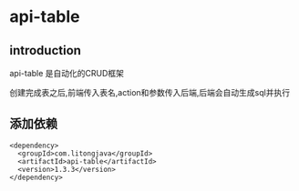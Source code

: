 # api-table

## introduction

api-table 是自动化的CRUD框架

创建完成表之后,前端传入表名,action和参数传入后端,后端会自动生成sql并执行
## 添加依赖
```
<dependency>
  <groupId>com.litongjava</groupId>
  <artifactId>api-table</artifactId>
  <version>1.3.3</version>
</dependency>
```
